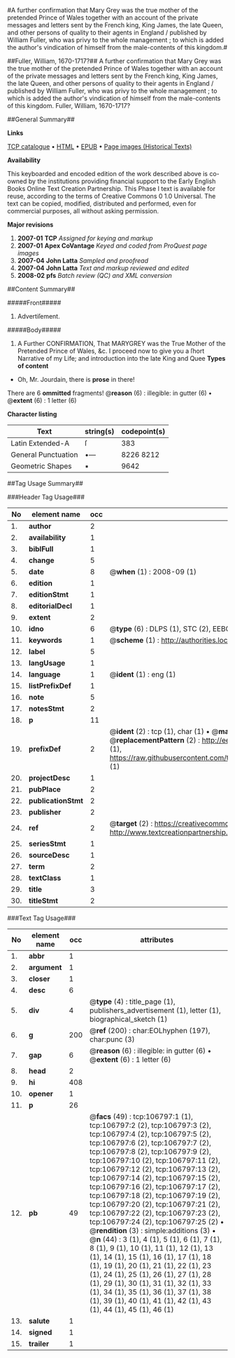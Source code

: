 #A further confirmation that Mary Grey was the true mother of the pretended Prince of Wales together with an account of the private messages and letters sent by the French king, King James, the late Queen, and other persons of quality to their agents in England / published by William Fuller, who was privy to the whole management ; to which is added the author's vindication of himself from the male-contents of this kingdom.#

##Fuller, William, 1670-1717?##
A further confirmation that Mary Grey was the true mother of the pretended Prince of Wales together with an account of the private messages and letters sent by the French king, King James, the late Queen, and other persons of quality to their agents in England / published by William Fuller, who was privy to the whole management ; to which is added the author's vindication of himself from the male-contents of this kingdom.
Fuller, William, 1670-1717?

##General Summary##

**Links**

[TCP catalogue](http://www.ota.ox.ac.uk/tcp/)  • 
[HTML](http://tei.it.ox.ac.uk/tcp/Texts-HTML/free/A40/A40699.html)  • 
[EPUB](http://tei.it.ox.ac.uk/tcp/Texts-EPUB/free/A40/A40699.epub) • 
[Page images (Historical Texts)](https://data.historicaltexts.jisc.ac.uk/view?pubId=eebo-18110087e&pageId=eebo-18110087e-106797-1)

**Availability**

This keyboarded and encoded edition of the
	       work described above is co-owned by the institutions
	       providing financial support to the Early English Books
	       Online Text Creation Partnership. This Phase I text is
	       available for reuse, according to the terms of Creative
	       Commons 0 1.0 Universal. The text can be copied,
	       modified, distributed and performed, even for
	       commercial purposes, all without asking permission.

**Major revisions**

1. __2007-01__ __TCP__ *Assigned for keying and markup*
1. __2007-01__ __Apex CoVantage__ *Keyed and coded from ProQuest page images*
1. __2007-04__ __John Latta__ *Sampled and proofread*
1. __2007-04__ __John Latta__ *Text and markup reviewed and edited*
1. __2008-02__ __pfs__ *Batch review (QC) and XML conversion*

##Content Summary##

#####Front#####

1. Advertiſement.

#####Body#####

1. A Further CONFIRMATION, That MARYGREY was the True Mother of the Pretended Prince of Wales, &c.
I proceed now to give you a ſhort Narrative of my Life; and introduction into the late King and Quee
**Types of content**

  * Oh, Mr. Jourdain, there is **prose** in there!

There are 6 **ommitted** fragments! 
 @__reason__ (6) : illegible: in gutter (6)  •  @__extent__ (6) : 1 letter (6)

**Character listing**


|Text|string(s)|codepoint(s)|
|---|---|---|
|Latin Extended-A|ſ|383|
|General Punctuation|•—|8226 8212|
|Geometric Shapes|▪|9642|

##Tag Usage Summary##

###Header Tag Usage###

|No|element name|occ|attributes|
|---|---|---|---|
|1.|__author__|2||
|2.|__availability__|1||
|3.|__biblFull__|1||
|4.|__change__|5||
|5.|__date__|8| @__when__ (1) : 2008-09 (1)|
|6.|__edition__|1||
|7.|__editionStmt__|1||
|8.|__editorialDecl__|1||
|9.|__extent__|2||
|10.|__idno__|6| @__type__ (6) : DLPS (1), STC (2), EEBO-CITATION (1), OCLC (1), VID (1)|
|11.|__keywords__|1| @__scheme__ (1) : http://authorities.loc.gov/ (1)|
|12.|__label__|5||
|13.|__langUsage__|1||
|14.|__language__|1| @__ident__ (1) : eng (1)|
|15.|__listPrefixDef__|1||
|16.|__note__|5||
|17.|__notesStmt__|2||
|18.|__p__|11||
|19.|__prefixDef__|2| @__ident__ (2) : tcp (1), char (1)  •  @__matchPattern__ (2) : ([0-9\-]+):([0-9IVX]+) (1), (.+) (1)  •  @__replacementPattern__ (2) : http://eebo.chadwyck.com/downloadtiff?vid=$1&page=$2 (1), https://raw.githubusercontent.com/textcreationpartnership/Texts/master/tcpchars.xml#$1 (1)|
|20.|__projectDesc__|1||
|21.|__pubPlace__|2||
|22.|__publicationStmt__|2||
|23.|__publisher__|2||
|24.|__ref__|2| @__target__ (2) : https://creativecommons.org/publicdomain/zero/1.0/ (1), http://www.textcreationpartnership.org/docs/. (1)|
|25.|__seriesStmt__|1||
|26.|__sourceDesc__|1||
|27.|__term__|2||
|28.|__textClass__|1||
|29.|__title__|3||
|30.|__titleStmt__|2||


###Text Tag Usage###

|No|element name|occ|attributes|
|---|---|---|---|
|1.|__abbr__|1||
|2.|__argument__|1||
|3.|__closer__|1||
|4.|__desc__|6||
|5.|__div__|4| @__type__ (4) : title_page (1), publishers_advertisement (1), letter (1), biographical_sketch (1)|
|6.|__g__|200| @__ref__ (200) : char:EOLhyphen (197), char:punc (3)|
|7.|__gap__|6| @__reason__ (6) : illegible: in gutter (6)  •  @__extent__ (6) : 1 letter (6)|
|8.|__head__|2||
|9.|__hi__|408||
|10.|__opener__|1||
|11.|__p__|26||
|12.|__pb__|49| @__facs__ (49) : tcp:106797:1 (1), tcp:106797:2 (2), tcp:106797:3 (2), tcp:106797:4 (2), tcp:106797:5 (2), tcp:106797:6 (2), tcp:106797:7 (2), tcp:106797:8 (2), tcp:106797:9 (2), tcp:106797:10 (2), tcp:106797:11 (2), tcp:106797:12 (2), tcp:106797:13 (2), tcp:106797:14 (2), tcp:106797:15 (2), tcp:106797:16 (2), tcp:106797:17 (2), tcp:106797:18 (2), tcp:106797:19 (2), tcp:106797:20 (2), tcp:106797:21 (2), tcp:106797:22 (2), tcp:106797:23 (2), tcp:106797:24 (2), tcp:106797:25 (2)  •  @__rendition__ (3) : simple:additions (3)  •  @__n__ (44) : 3 (1), 4 (1), 5 (1), 6 (1), 7 (1), 8 (1), 9 (1), 10 (1), 11 (1), 12 (1), 13 (1), 14 (1), 15 (1), 16 (1), 17 (1), 18 (1), 19 (1), 20 (1), 21 (1), 22 (1), 23 (1), 24 (1), 25 (1), 26 (1), 27 (1), 28 (1), 29 (1), 30 (1), 31 (1), 32 (1), 33 (1), 34 (1), 35 (1), 36 (1), 37 (1), 38 (1), 39 (1), 40 (1), 41 (1), 42 (1), 43 (1), 44 (1), 45 (1), 46 (1)|
|13.|__salute__|1||
|14.|__signed__|1||
|15.|__trailer__|1||

